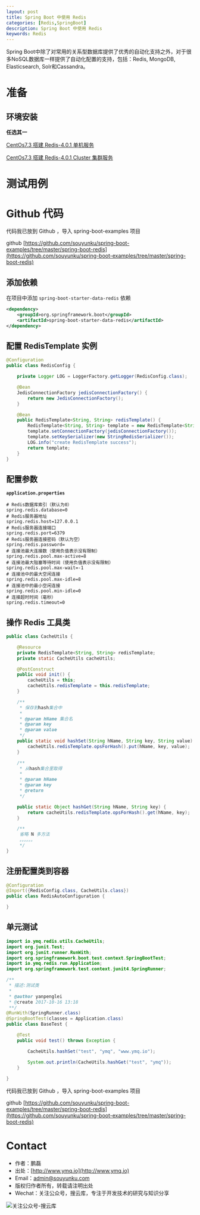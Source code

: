 ```yaml
---
layout: post
title: Spring Boot 中使用 Redis
categories: [Redis,SpringBoot]
description: Spring Boot 中使用 Redis
keywords: Redis 
---
```


Spring Boot中除了对常用的关系型数据库提供了优秀的自动化支持之外，对于很多NoSQL数据库一样提供了自动化配置的支持，包括：Redis, MongoDB, Elasticsearch, Solr和Cassandra。

# 准备

## 环境安装 

**任选其一**

[CentOs7.3 搭建 Redis-4.0.1 单机服务](https://segmentfault.com/a/1190000010709337)

[CentOs7.3 搭建 Redis-4.0.1 Cluster 集群服务](https://segmentfault.com/a/1190000010682551)

# 测试用例

# Github 代码

代码我已放到 Github ，导入 spring-boot-examples 项目 

github [https://github.com/souyunku/spring-boot-examples/tree/master/spring-boot-redis](https://github.com/souyunku/spring-boot-examples/tree/master/spring-boot-redis)

## 添加依赖

在项目中添加 `spring-boot-starter-data-redis` 依赖

```xml
<dependency>
	<groupId>org.springframework.boot</groupId>
	<artifactId>spring-boot-starter-data-redis</artifactId>
</dependency>
```

## 配置 RedisTemplate 实例

```java
@Configuration
public class RedisConfig {

    private Logger LOG = LoggerFactory.getLogger(RedisConfig.class);

    @Bean
    JedisConnectionFactory jedisConnectionFactory() {
        return new JedisConnectionFactory();
    }

    @Bean
    public RedisTemplate<String, String> redisTemplate() {
        RedisTemplate<String, String> template = new RedisTemplate<String, String>();
        template.setConnectionFactory(jedisConnectionFactory());
        template.setKeySerializer(new StringRedisSerializer());
        LOG.info("create RedisTemplate success");
        return template;
    }
}
```

## 配置参数

**`application.properties`**
```
# Redis数据库索引（默认为0）
spring.redis.database=0
# Redis服务器地址
spring.redis.host=127.0.0.1
# Redis服务器连接端口
spring.redis.port=6379
# Redis服务器连接密码（默认为空）
spring.redis.password=
# 连接池最大连接数（使用负值表示没有限制）
spring.redis.pool.max-active=8
# 连接池最大阻塞等待时间（使用负值表示没有限制）
spring.redis.pool.max-wait=-1
# 连接池中的最大空闲连接
spring.redis.pool.max-idle=8
# 连接池中的最小空闲连接
spring.redis.pool.min-idle=0
# 连接超时时间（毫秒）
spring.redis.timeout=0
```
## 操作 Redis 工具类

```java
public class CacheUtils {

    @Resource
    private RedisTemplate<String, String> redisTemplate;
    private static CacheUtils cacheUtils;

    @PostConstruct
    public void init() {
        cacheUtils = this;
        cacheUtils.redisTemplate = this.redisTemplate;
    }

    /**
     * 保存到hash集合中
     *
     * @param hName 集合名
     * @param key
     * @param value
     */
    public static void hashSet(String hName, String key, String value) {
        cacheUtils.redisTemplate.opsForHash().put(hName, key, value);
    }

    /**
     * 从hash集合里取得
     *
     * @param hName
     * @param key
     * @return
     */

    public static Object hashGet(String hName, String key) {
        return cacheUtils.redisTemplate.opsForHash().get(hName, key);
    }

    /**
     省略 N 多方法
     。。。。。。
     */
}
```


## 注册配置类到容器

```java
@Configuration
@Import({RedisConfig.class, CacheUtils.class})
public class RedisAutoConfiguration {

}
```

## 单元测试

```java
import io.ymq.redis.utils.CacheUtils;
import org.junit.Test;
import org.junit.runner.RunWith;
import org.springframework.boot.test.context.SpringBootTest;
import io.ymq.redis.run.Application;
import org.springframework.test.context.junit4.SpringRunner;

/**
 * 描述:测试类
 *
 * @author yanpenglei
 * @create 2017-10-16 13:18
 **/
@RunWith(SpringRunner.class)
@SpringBootTest(classes = Application.class)
public class BaseTest {

    @Test
    public void test() throws Exception {

        CacheUtils.hashSet("test", "ymq", "www.ymq.io");

        System.out.println(CacheUtils.hashGet("test", "ymq"));
    }
    
}
```


代码我已放到 Github ，导入 spring-boot-examples 项目 

github [https://github.com/souyunku/spring-boot-examples/tree/master/spring-boot-redis](https://github.com/souyunku/spring-boot-examples/tree/master/spring-boot-redis)

# Contact

 - 作者：鹏磊  
 - 出处：[http://www.ymq.io](http://www.ymq.io)  
 - Email：[admin@souyunku.com](admin@souyunku.com)
 - 版权归作者所有，转载请注明出处
 - Wechat：关注公众号，搜云库，专注于开发技术的研究与知识分享
 
![关注公众号-搜云库](http://www.ymq.io/images/souyunku.png "搜云库")

  
  
  
